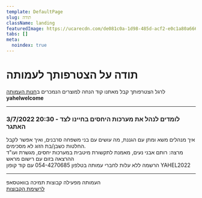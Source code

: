 ```yaml
---
template: DefaultPage
slug: תודה
className: landing
featuredImage: https://ucarecdn.com/de081c0a-1d98-485d-acf2-e0c1a80a6661/
tabs: []
meta:
  noindex: true
---
```


# תודה על הצטרפותך לעמותה

לרגל הצטרפותך קבל מאתנו קוד הנחה למוצרים הנמכרים ב[חנות העמותה](/חנות)  
**yahelwelcome**

<hr/>

### 3/7/2022 20:30 - לומדים לנהל את מערכות היחסים בחיינו לצד האתגר

איך מנהלים משא ומתן עם הגננת, מה עושים עם בני משפחה סרבנים, ואיך אפשר לקבל החלטות כשבן/בת הזוג לא מסכימים.  
מרצה: רותם אבני נעים, מאמנת לתקשורת מיטבית במערכות יחסים, מגשרת ועו"ד  
ההרצאה בזום עם רישום מראש  
הרשמה ללא עלות לחברי עמותה בטלפון 054-4270685 עם קוד קופון YAHEL2022

<hr/>

העמותה מפעילה קבוצות תמיכה בוואטסאפ  
[לרשימת הקבוצות](/whatsapp)
